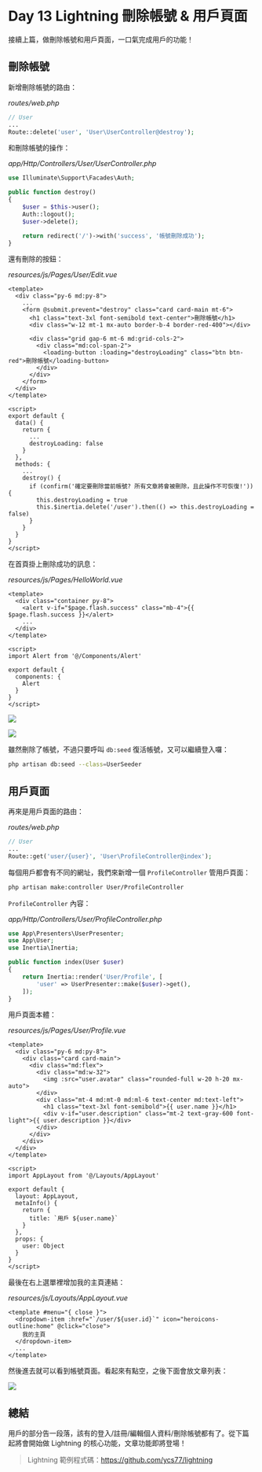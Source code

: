 # Day 13 Lightning 刪除帳號 & 用戶頁面

接續上篇，做刪除帳號和用戶頁面，一口氣完成用戶的功能！

## 刪除帳號

新增刪除帳號的路由：

*routes/web.php*
```php
// User
...
Route::delete('user', 'User\UserController@destroy');
```

和刪除帳號的操作：

*app/Http/Controllers/User/UserController.php*
```php
use Illuminate\Support\Facades\Auth;

public function destroy()
{
    $user = $this->user();
    Auth::logout();
    $user->delete();

    return redirect('/')->with('success', '帳號刪除成功');
}
```

還有刪除的按鈕：

*resources/js/Pages/User/Edit.vue*
```vue
<template>
  <div class="py-6 md:py-8">
    ...
    <form @submit.prevent="destroy" class="card card-main mt-6">
      <h1 class="text-3xl font-semibold text-center">刪除帳號</h1>
      <div class="w-12 mt-1 mx-auto border-b-4 border-red-400"></div>

      <div class="grid gap-6 mt-6 md:grid-cols-2">
        <div class="md:col-span-2">
          <loading-button :loading="destroyLoading" class="btn btn-red">刪除帳號</loading-button>
        </div>
      </div>
    </form>
  </div>
</template>

<script>
export default {
  data() {
    return {
      ...
      destroyLoading: false
    }
  },
  methods: {
    ...
    destroy() {
      if (confirm('確定要刪除當前帳號? 所有文章將會被刪除，且此操作不可恢復!')) {
        this.destroyLoading = true
        this.$inertia.delete('/user').then(() => this.destroyLoading = false)
      }
    }
  }
}
</script>
```

在首頁掛上刪除成功的訊息：

*resources/js/Pages/HelloWorld.vue*
```vue
<template>
  <div class="container py-8">
    <alert v-if="$page.flash.success" class="mb-4">{{ $page.flash.success }}</alert>
    ...
  </div>
</template>

<script>
import Alert from '@/Components/Alert'

export default {
  components: {
    Alert
  }
}
</script>
```

![](../images/day13-01.jpg)

![](../images/day13-02.jpg)

雖然刪除了帳號，不過只要呼叫 `db:seed` 復活帳號，又可以繼續登入囉：

```bash
php artisan db:seed --class=UserSeeder
```

## 用戶頁面

再來是用戶頁面的路由：

*routes/web.php*
```php
// User
...
Route::get('user/{user}', 'User\ProfileController@index');
```

每個用戶都會有不同的網址，我們來新增一個 `ProfileController` 管用戶頁面：

```bash
php artisan make:controller User/ProfileController
```

`ProfileController` 內容：

*app/Http/Controllers/User/ProfileController.php*
```php
use App\Presenters\UserPresenter;
use App\User;
use Inertia\Inertia;

public function index(User $user)
{
    return Inertia::render('User/Profile', [
        'user' => UserPresenter::make($user)->get(),
    ]);
}
```

用戶頁面本體：

*resources/js/Pages/User/Profile.vue*
```vue
<template>
  <div class="py-6 md:py-8">
    <div class="card card-main">
      <div class="md:flex">
        <div class="md:w-32">
          <img :src="user.avatar" class="rounded-full w-20 h-20 mx-auto">
        </div>
        <div class="mt-4 md:mt-0 md:ml-6 text-center md:text-left">
          <h1 class="text-3xl font-semibold">{{ user.name }}</h1>
          <div v-if="user.description" class="mt-2 text-gray-600 font-light">{{ user.description }}</div>
        </div>
      </div>
    </div>
  </div>
</template>

<script>
import AppLayout from '@/Layouts/AppLayout'

export default {
  layout: AppLayout,
  metaInfo() {
    return {
      title: `用戶 ${user.name}`
    }
  },
  props: {
    user: Object
  }
}
</script>
```

最後在右上選單裡增加我的主頁連結：

*resources/js/Layouts/AppLayout.vue*
```vue
<template #menu="{ close }">
  <dropdown-item :href="`/user/${user.id}`" icon="heroicons-outline:home" @click="close">
    我的主頁
  </dropdown-item>
  ...
</template>
```

然後進去就可以看到帳號頁面。看起來有點空，之後下面會放文章列表：

![](../images/day13-03.jpg)

## 總結

用戶的部分告一段落，該有的登入/註冊/編輯個人資料/刪除帳號都有了。從下篇起將會開始做 Lightning 的核心功能，文章功能即將登場！

> Lightning 範例程式碼：https://github.com/ycs77/lightning
